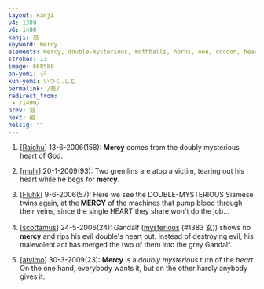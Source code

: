 ```yaml
---
layout: kanji
v4: 1389
v6: 1490
kanji: 慈
keyword: mercy
elements: mercy, double-mysterious, mothballs, horns, one, cocoon, heart, cocoon2
strokes: 13
image: E68588
on-yomi: ジ
kun-yomi: いつく.しむ
permalink: /慈/
redirect_from:
 - /1490/
prev: 滋
next: 磁
heisig: ""
---
```


1) [<a href="http://kanji.koohii.com/profile/Raichu">Raichu</a>] 13-6-2006(158): <strong>Mercy</strong> comes from the doubly mysterious heart of God.

2) [<a href="http://kanji.koohii.com/profile/mullr">mullr</a>] 20-1-2009(93): Two gremlins are atop a victim, tearing out his heart while he begs for<strong> mercy</strong>.

3) [<a href="http://kanji.koohii.com/profile/Fluhk">Fluhk</a>] 9-6-2006(57): Here we see the DOUBLE-MYSTERIOUS Siamese twins again, at the<strong> MERCY</strong> of the machines that pump blood through their veins, since the single HEART they share won&#039;t do the job...

4) [<a href="http://kanji.koohii.com/profile/scottamus">scottamus</a>] 24-5-2006(24): Gandalf (<a href="../v4/1383.html">mysterious</a> (#1383 玄)) shows no<strong> mercy</strong> and rips his evil double&#039;s heart out. Instead of destroying evil, his malevolent act has merged the two of them into the grey Gandalf.

5) [<a href="http://kanji.koohii.com/profile/atylmo">atylmo</a>] 30-3-2009(23): <strong>Mercy</strong> is a <em>doubly mysterious</em> turn of the <em>heart</em>. On the one hand, everybody wants it, but on the other hardly anybody gives it.

